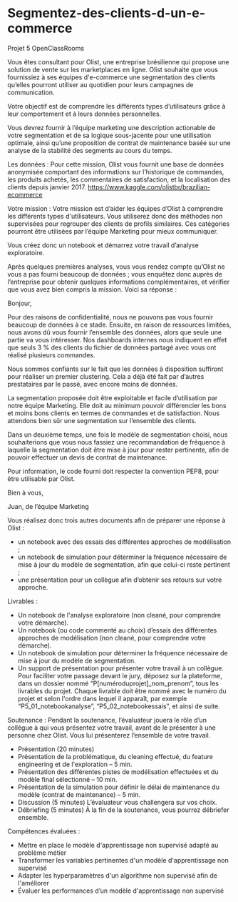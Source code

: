 # Segmentez-des-clients-d-un-e-commerce
Projet 5 OpenClassRooms


Vous êtes consultant pour Olist, une entreprise brésilienne qui propose une solution de vente sur les marketplaces en ligne.
Olist souhaite que vous fournissiez à ses équipes d'e-commerce une segmentation des clients qu’elles pourront utiliser au quotidien pour leurs campagnes de communication.

Votre objectif est de comprendre les différents types d’utilisateurs grâce à leur comportement et à leurs données personnelles.

Vous devrez fournir à l’équipe marketing une description actionable de votre segmentation et de sa logique sous-jacente pour une utilisation optimale, ainsi qu’une proposition de contrat de maintenance basée sur une analyse de la stabilité des segments au cours du temps.

Les données :
Pour cette mission, Olist vous fournit une base de données anonymisée comportant des informations sur l’historique de commandes, les produits achetés, les commentaires de satisfaction, et la localisation des clients depuis janvier 2017.
https://www.kaggle.com/olistbr/brazilian-ecommerce

Votre mission :
Votre mission est d’aider les équipes d’Olist à comprendre les différents types d'utilisateurs. Vous utiliserez donc des méthodes non supervisées pour regrouper des clients de profils similaires. Ces catégories pourront être utilisées par l’équipe Marketing pour mieux communiquer.

Vous créez donc un notebook et démarrez votre travail d’analyse exploratoire.

Après quelques premières analyses, vous vous rendez compte qu’Olist ne vous a pas fourni beaucoup de données ; vous enquêtez donc auprès de l’entreprise pour obtenir quelques informations complémentaires, et vérifier que vous avez bien compris la mission. Voici sa réponse :

Bonjour, 

Pour des raisons de confidentialité, nous ne pouvons pas vous fournir beaucoup de données à ce stade. Ensuite, en raison de ressources limitées, nous avons dû vous fournir l’ensemble des données, alors que seule une partie va vous intéresser. Nos dashboards internes nous indiquent en effet que seuls 3 % des clients du fichier de données partagé avec vous ont réalisé plusieurs commandes.

Nous sommes confiants sur le fait que les données à disposition suffiront pour réaliser un premier clustering. Cela a déjà été fait par d’autres prestataires par le passé, avec encore moins de données.

La segmentation proposée doit être exploitable et facile d’utilisation par notre équipe Marketing. Elle doit au minimum pouvoir différencier les bons et moins bons clients en termes de commandes et de satisfaction. Nous attendons bien sûr une segmentation sur l’ensemble des clients.

Dans un deuxième temps, une fois le modèle de segmentation choisi, nous souhaiterions  que vous nous fassiez une recommandation de fréquence à laquelle la segmentation doit être mise à jour pour rester pertinente, afin de pouvoir effectuer un devis de contrat de maintenance.

Pour information, le code fourni doit respecter la convention PEP8, pour être utilisable par Olist.

Bien à vous,

Juan, de l’équipe Marketing

Vous réalisez donc trois autres documents afin de préparer une réponse à Olist : 
- un notebook avec des essais des différentes approches de modélisation ;
- un notebook de simulation pour déterminer la fréquence nécessaire de mise à jour du modèle de segmentation, afin que celui-ci reste pertinent ; 
- une présentation pour un collègue afin d’obtenir ses retours sur votre approche.

Livrables :
- Un notebook de l'analyse exploratoire (non cleané, pour comprendre votre démarche).
- Un notebook (ou code commenté au choix) d’essais des différentes approches de modélisation (non cleané, pour comprendre votre démarche).
- Un notebook de simulation pour déterminer la fréquence nécessaire de mise à jour du modèle de segmentation.
- Un support de présentation pour présenter votre travail à un collègue.
Pour faciliter votre passage devant le jury, déposez sur la plateforme, dans un dossier nommé “P[numéroduprojet]_nom_prenom”, tous les livrables du projet. Chaque livrable doit être nommé avec le numéro du projet et selon l'ordre dans lequel il apparaît, par exemple “P5_01_notebookanalyse”, “P5_02_notebookessais”, et ainsi de suite.

Soutenance :
Pendant la soutenance, l’évaluateur jouera le rôle d’un collègue à qui vous présentez votre travail, avant de le présenter à une personne chez Olist. Vous lui présenterez l’ensemble de votre travail. 
- Présentation (20 minutes) 
- Présentation de la problématique, du cleaning effectué, du feature engineering et de l'exploration – 5 min.
- Présentation des différentes pistes de modélisation effectuées et du modèle final sélectionné – 10 min.
- Présentation de la simulation pour définir le délai de maintenance du modèle (contrat de maintenance) – 5 min.
- Discussion (5 minutes)
L’évaluateur vous challengera sur vos choix. 
- Débriefing (5 minutes)
À la fin de la soutenance, vous pourrez débriefer ensemble.

Compétences évaluées :
- Mettre en place le modèle d'apprentissage non supervisé adapté au problème métier
- Transformer les variables pertinentes d'un modèle d'apprentissage non supervisé
- Adapter les hyperparamètres d'un algorithme non supervisé afin de l'améliorer
- Évaluer les performances d’un modèle d'apprentissage non supervisé
